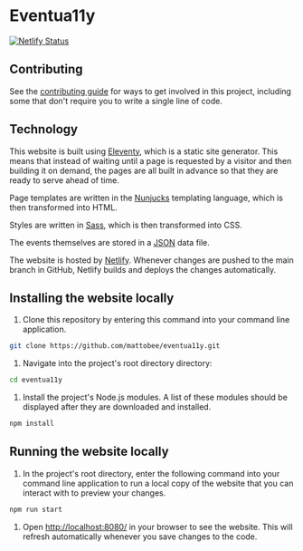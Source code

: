 # Eventua11y

[![Netlify Status](https://api.netlify.com/api/v1/badges/147b62a2-2d05-4693-a42f-9f675c3c478d/deploy-status)](https://app.netlify.com/sites/eventua11y/deploys)

## Contributing

See the [contributing guide](CONTRIBUTING.md) for ways to get involved in this project, including some that don't require you to write a single line of code.

## Technology

This website is built using [Eleventy](https://www.11ty.dev/), which is a static site generator. This means that instead of waiting until a page is requested by a visitor and then building it on demand, the pages are all built in advance so that they are ready to serve ahead of time.

Page templates are written in the [Nunjucks](https://mozilla.github.io/nunjucks/) templating language, which is then transformed into HTML.

Styles are written in [Sass](https://sass-lang.com/), which is then transformed into CSS.

The events themselves are stored in a [JSON](https://www.json.org/) data file.

The website is hosted by [Netlify](https://www.netlify.com/). Whenever changes are pushed to the main branch in GitHub, Netlify builds and deploys the changes automatically.

## Installing the website locally

1. Clone this repository by entering this command into your command line application.

```sh
git clone https://github.com/mattobee/eventua11y.git
```

1. Navigate into the project's root directory directory:

```sh
cd eventua11y
```

1. Install the project's Node.js modules. A list of these modules should be displayed after they are downloaded and installed.

```sh
npm install
```

## Running the website locally

1. In the project's root directory, enter the following command into your command line application to run a local copy of the website that you can interact with to preview your changes.

```sh
npm run start
```

1. Open [http://localhost:8080/](http://localhost:8080) in your browser to see the website. This will refresh automatically whenever you save changes to the code.
